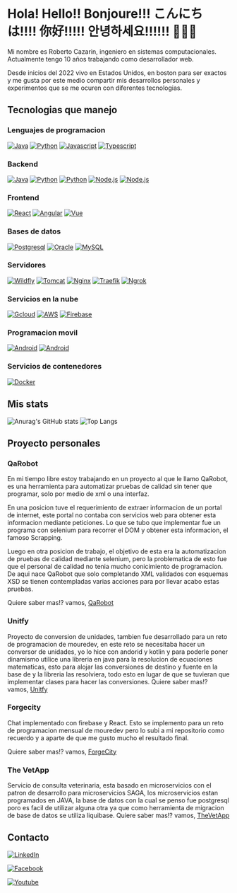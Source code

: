 # Hola! Hello!! Bonjoure!!! こんにちは!!!! 你好!!!!! 안녕하세요!!!!!! 🙋🏽‍♂️

Mi nombre es Roberto Cazarin, ingeniero en sistemas computacionales. Actualmente tengo 10 años trabajando como desarrollador web.

Desde inicios del 2022 vivo en Estados Unidos, en boston para ser exactos y me gusta por este medio compartir mis desarrollos personales y experimentos que se me ocuren con diferentes tecnologias.

## Tecnologias que manejo

### Lenguajes de programacion
[![Java](https://img.shields.io/badge/Java-blue?style=for-the-badge&logo=openjdk)]()
[![Python](https://img.shields.io/badge/Python-yellow?style=for-the-badge&logo=python)]()
[![Javascript](https://img.shields.io/badge/javascript-black?style=for-the-badge&logo=javascript)]()
[![Typescript](https://img.shields.io/badge/Typescript-navy?style=for-the-badge&logo=typescript)]()

### Backend
[![Java](https://img.shields.io/badge/Springboot-green?style=for-the-badge&logo=springboot)]()
[![Python](https://img.shields.io/badge/Flask-brightgreen?style=for-the-badge&logo=flask)]()
[![Python](https://img.shields.io/badge/Django-brightgreen?style=for-the-badge&logo=django)]()
[![Node.js](https://img.shields.io/badge/Express-grey?style=for-the-badge&logo=express)]()
[![Node.js](https://img.shields.io/badge/Nest-red?style=for-the-badge&logo=nestjs)]()

### Frontend
[![React](https://img.shields.io/badge/React-grey?style=for-the-badge&logo=react)]()
[![Angular](https://img.shields.io/badge/Angular-red?style=for-the-badge&logo=angular)]()
[![Vue](https://img.shields.io/badge/Vue-green?style=for-the-badge&logo=vue.js)]()

### Bases de datos
[![Postgresql](https://img.shields.io/badge/Postgresql-blue?logoColor=white&style=for-the-badge&logo=postgresql)]()
[![Oracle](https://img.shields.io/badge/Oracle-red?style=for-the-badge&logo=oracle)]()
[![MySQL](https://img.shields.io/badge/MySQL-yellow?style=for-the-badge&logo=mysql)]()

### Servidores
[![Wildfly](https://img.shields.io/badge/Wildfly-white?style=for-the-badge&logo=wildfly)]()
[![Tomcat](https://img.shields.io/badge/Tomcat-black?style=for-the-badge&logo=apache-tomcat)]()
[![Nginx](https://img.shields.io/badge/Nginx-black?style=for-the-badge&logo=NGINX&logoColor=green)]()
[![Traefik](https://img.shields.io/badge/Traefik-blue?style=for-the-badge&logo=Traefik-Proxy)]()
[![Ngrok](https://img.shields.io/badge/Ngrok-orange?style=for-the-badge&logo=ngrok)]()

### Servicios en la nube
[![Gcloud](https://img.shields.io/badge/GCloud-red?style=for-the-badge&logo=googlecloud)]()
[![AWS](https://img.shields.io/badge/AWS-yellow?style=for-the-badge&logo=amazon-aws)]()
[![Firebase](https://img.shields.io/badge/Firebase-red?style=for-the-badge&logo=firebase)]()

### Programacion movil
[![Android](https://img.shields.io/badge/Kotlin-purple?style=for-the-badge&logo=android)]()
[![Android](https://img.shields.io/badge/Java-blue?style=for-the-badge&logo=android)]()

### Servicios de contenedores
[![Docker](https://img.shields.io/badge/Docker-navy?style=for-the-badge&logo=docker)]()

## Mis stats
![Anurag's GitHub stats](https://github-readme-stats.vercel.app/api?username=DevFenix3005&show_icons=true)
![Top Langs](https://github-readme-stats.vercel.app/api/top-langs/?username=DevFenix3005&layout=compact)

## Proyecto personales
### QaRobot
En mi tiempo libre estoy trabajando en un proyecto al que le llamo QaRobot, es una herramienta para automatizar pruebas de calidad sin tener que programar, solo por medio de xml o una interfaz.

En una posicion tuve el requerimiento de extraer informacion de un portal de internet, este portal no contaba con servicios web para obtener esta informacion mediante peticiones. Lo que se tubo que implementar fue un programa con selenium para recorrer el DOM y obtener esta informacion, el famoso Scrapping.

Luego en otra posicion de trabajo, el objetivo de esta era la automatizacion de pruebas de calidad mediante selenium, pero la problematica de esto fue que el personal de calidad no tenia mucho conicimiento de programacion. De aqui nace QaRobot que solo completando XML validados con esquemas XSD se tienen contempladas varias acciones para por llevar acabo estas pruebas.

Quiere saber mas!? vamos, [QaRobot](https://github.com/DevFenix3005/QaRobot)

### Unitfy
Proyecto de conversion de unidades, tambien fue desarrollado para un reto de programacion de mouredev, en este reto se necesitaba hacer un conversor de unidades, yo lo hice con andorid y kotlin y para poderle poner dinamismo utilice una libreria en java para la resolucion de ecuaciones matematicas, esto para alojar las conversiones de destino y fuente en la base de y la libreria las resolviera, todo esto en lugar de que se tuvieran que implementar clases para hacer las conversiones.
Quiere saber mas!? vamos, [Unitfy](https://github.com/DevFenix3005/unitfy)

### Forgecity
Chat implementado con firebase y React. Esto se implemento para un reto de programacion mensual de mouredev pero lo subi a mi repositorio como recuerdo y a aparte de que me gusto mucho el resultado final.

Quiere saber mas!? vamos, [ForgeCity](https://github.com/DevFenix3005/forgecity)

### The VetApp
Servicio de consulta veterinaria, esta basado en microservicios con el patron de desarrollo para microservicios SAGA, los microservicios estan programados en JAVA, la base de datos con la cual se penso fue postgresql poro es facil de utilizar alguna otra ya que como herramienta de migracion de base de datos se utiliza liquibase.
Quiere saber mas!? vamos, [TheVetApp](https://github.com/DevFenix3005/veterinaryexample)

## Contacto

[![LinkedIn](https://img.shields.io/badge/Roberto%20Dominguez%20Cazarin-0072b1?style=for-the-badge&logo=linkedin&logoColor=white&labelColor=101010)](https://www.linkedin.com/in/roberto-dominguez-cazarin-333643105/)

[![Facebook](https://img.shields.io/badge/Roberto%20Dominguez%20Cazarin-4267B2?style=for-the-badge&logo=facebook&logoColor=white&labelColor=101010)](https://www.facebook.com/rcazarin3005/)

[![Youtube](https://img.shields.io/badge/Roberto%20Dominguez%20Cazarin-FF0000?style=for-the-badge&logo=youtube&logoColor=white&labelColor=101010)](https://www.youtube.com/@DevFenix3005)
